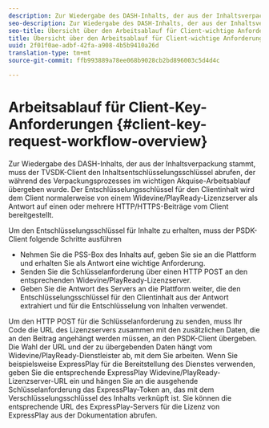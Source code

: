 ```yaml
---
description: Zur Wiedergabe des DASH-Inhalts, der aus der Inhaltsverpackung stammt, muss der TVSDK-Client den Inhaltsentschlüsselungsschlüssel abrufen, der während des Verpackungsprozesses im wichtigen Akquise-Arbeitsablauf übergeben wurde. Der Entschlüsselungsschlüssel für den Clientinhalt wird dem Client normalerweise von einem Widevine/PlayReady-Lizenzserver als Antwort auf einen oder mehrere HTTP/HTTPS-Beiträge vom Client bereitgestellt.
seo-description: Zur Wiedergabe des DASH-Inhalts, der aus der Inhaltsverpackung stammt, muss der TVSDK-Client den Inhaltsentschlüsselungsschlüssel abrufen, der während des Verpackungsprozesses im wichtigen Akquise-Arbeitsablauf übergeben wurde. Der Entschlüsselungsschlüssel für den Clientinhalt wird dem Client normalerweise von einem Widevine/PlayReady-Lizenzserver als Antwort auf einen oder mehrere HTTP/HTTPS-Beiträge vom Client bereitgestellt.
seo-title: Übersicht über den Arbeitsablauf für Client-wichtige Anforderungen
title: Übersicht über den Arbeitsablauf für Client-wichtige Anforderungen
uuid: 2f01f0ae-adbf-42fa-a908-4b5b9410a26d
translation-type: tm+mt
source-git-commit: ffb993889a78ee068b9028cb2bd896003c5d4d4c

---
```



# Arbeitsablauf für Client-Key-Anforderungen {#client-key-request-workflow-overview}

Zur Wiedergabe des DASH-Inhalts, der aus der Inhaltsverpackung stammt, muss der TVSDK-Client den Inhaltsentschlüsselungsschlüssel abrufen, der während des Verpackungsprozesses im wichtigen Akquise-Arbeitsablauf übergeben wurde. Der Entschlüsselungsschlüssel für den Clientinhalt wird dem Client normalerweise von einem Widevine/PlayReady-Lizenzserver als Antwort auf einen oder mehrere HTTP/HTTPS-Beiträge vom Client bereitgestellt.

Um den Entschlüsselungsschlüssel für Inhalte zu erhalten, muss der PSDK-Client folgende Schritte ausführen

* Nehmen Sie die PSS-Box des Inhalts auf, geben Sie sie an die Plattform und erhalten Sie als Antwort eine wichtige Anforderung.
* Senden Sie die Schlüsselanforderung über einen HTTP POST an den entsprechenden Widevine/PlayReady-Lizenzserver.
* Geben Sie die Antwort des Servers an die Plattform weiter, die den Entschlüsselungsschlüssel für den Clientinhalt aus der Antwort extrahiert und für die Entschlüsselung von Inhalten verwendet.

Um den HTTP POST für die Schlüsselanforderung zu senden, muss Ihr Code die URL des Lizenzservers zusammen mit den zusätzlichen Daten, die an den Beitrag angehängt werden müssen, an den PSDK-Client übergeben. Die Wahl der URL und der zu übergebenden Daten hängt vom Widevine/PlayReady-Dienstleister ab, mit dem Sie arbeiten. Wenn Sie beispielsweise ExpressPlay für die Bereitstellung des Dienstes verwenden, geben Sie die entsprechende ExpressPlay Widevine/PlayReady-Lizenzserver-URL ein und hängen Sie an die ausgehende Schlüsselanforderung das ExpressPlay-Token an, das mit dem Verschlüsselungsschlüssel des Inhalts verknüpft ist. Sie können die entsprechende URL des ExpressPlay-Servers für die Lizenz von ExpressPlay aus der Dokumentation abrufen.